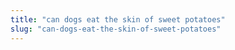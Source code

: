 ```yaml
---
title: "can dogs eat the skin of sweet potatoes"
slug: "can-dogs-eat-the-skin-of-sweet-potatoes"
---
```


